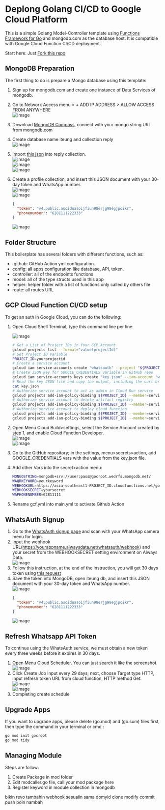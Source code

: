 # Deplong Golang CI/CD to Google Cloud Platform

This is a simple Golang Model-Controller template using [Functions Framework for Go](https://github.com/GoogleCloudPlatform/functions-framework-go) and mongodb.com as the database host. It is compatible with Google Cloud Function CI/CD deployment.

Start here: Just [Fork this repo](https://github.com/gocroot/gcp/)

## MongoDB Preparation

The first thing to do is prepare a Mongo database using this template:

1. Sign up for mongodb.com and create one instance of Data Services of mongodb.
2. Go to Network Access menu > + ADD IP ADDRESS > ALLOW ACCESS FROM ANYWHERE  
   ![image](https://github.com/gocroot/gcp/assets/11188109/a16c5a73-ccdc-4425-8333-73c6fbf78e6d)
3. Download [MongoDB Compass](https://www.mongodb.com/try/download/compass), connect with your mongo string URI from mongodb.com
4. Create database name iteung and collection reply  
   ![image](https://github.com/gocroot/alwaysdata/assets/11188109/23ccddb7-bf42-42e2-baac-3d69f3a919f8)
5. Import [this json](https://whatsauth.my.id/webhook/iteung.reply.json) into reply collection.  
   ![image](https://github.com/gocroot/alwaysdata/assets/11188109/7a807d96-430f-4421-95fe-1c6a528ba428)  
   ![image](https://github.com/gocroot/alwaysdata/assets/11188109/fd785700-7347-4f4b-b3b9-34816fc7bc53)  
   ![image](https://github.com/gocroot/alwaysdata/assets/11188109/ef236b4d-f8f9-42c6-91ff-f6a7d83be4fc)
6. Create a profile collection, and insert this JSON document with your 30-day token and WhatsApp number.  
   ![image](https://github.com/gocroot/alwaysdata/assets/11188109/5b7144c3-3cdb-472b-8ab3-41fe86dad9cb)  
   ![image](https://github.com/gocroot/alwaysdata/assets/11188109/829ae88a-be59-46f2-bddc-93482d0a4999)

   ```json
   {
     "token": "v4.public.asoiduasoijfiun98erjg98egjpoikr",
     "phonenumber": "6281111222333"
   }
   ```

   ![image](https://github.com/gocroot/alwaysdata/assets/11188109/06330754-9167-4bf4-a214-5d75dab7c60a)

## Folder Structure

This boilerplate has several folders with different functions, such as:

- .github: GitHub Action yml configuration.
- config: all apps configuration like database, API, token.
- controller: all of the endpoints functions
- model: all of the type structs used in this app
- helper: helper folder with a list of functions only called by others file
- route: all routes URL

## GCP Cloud Function CI/CD setup

To get an auth in Google Cloud, you can do the following:

1. Open Cloud Shell Terminal, type this command line per line:

   ![image](https://github.com/gocroot/gcp/assets/11188109/14f8e9d7-f74c-4f74-ab9c-72731a3e5f13)

   ```sh
   # Get a List of Project IDs in Your GCP Account
   gcloud projects list --format="value(projectId)"
   # Set Project ID Variable
   PROJECT_ID=yourprojectid
   # Create a service account
   gcloud iam service-accounts create "whatsauth" --project "${PROJECT_ID}"
   # Create JSON key for GOOGLE_CREDENTIALS variable in GitHub repo
   gcloud iam service-accounts keys create "key.json" --iam-account "whatsauth@${PROJECT_ID}.iam.gserviceaccount.com"
   # Read the key JSON file and copy the output, including the curl bracket, go to step 5.
   cat key.json
   # Authorize service account to act as admin in Cloud Run service
   gcloud projects add-iam-policy-binding ${PROJECT_ID} --member=serviceAccount:whatsauth@${PROJECT_ID}.iam.gserviceaccount.com --role=roles/run.admin
   # Authorize service account to delete artifact registry
   gcloud projects add-iam-policy-binding ${PROJECT_ID} --member=serviceAccount:whatsauth@${PROJECT_ID}.iam.gserviceaccount.com --role=roles/artifactregistry.admin
   # Authorize service account to deploy cloud function
   gcloud projects add-iam-policy-binding ${PROJECT_ID} --member=serviceAccount:whatsauth@${PROJECT_ID}.iam.gserviceaccount.com --role=roles/cloudfunctions.developer
   gcloud projects add-iam-policy-binding ${PROJECT_ID} --member=serviceAccount:whatsauth@${PROJECT_ID}.iam.gserviceaccount.com --role=roles/logging.viewer
   ```

2. Open Menu Cloud Build>settings, select the Service Account created by step 1, and enable Cloud Function Developer.  
   ![image](https://github.com/gocroot/gcp/assets/11188109/3ebc81b6-18b7-4d44-90b4-0abf67f82d66)  
   ![image](https://github.com/gocroot/gcp/assets/11188109/d2628542-99a6-44ce-ba78-798c249e0f22)
3. Go to the GitHub repository; in the settings, menu>secrets>action, add GOOGLE_CREDENTIALS vars with the value from the key.json file.
4. Add other Vars into the secret>action menu:

   ```sh
   MONGOSTRING=mongodb+srv://user:pass@gocroot.wedrfs.mongodb.net/
   WAQRKEYWORD=yourkeyword
   WEBHOOKURL=https://asia-southeast1-PROJECT_ID.cloudfunctions.net/gocroot/webhook/inbox
   WEBHOOKSECRET=yoursecret
   WAPHONENUMBER=62811111
   ```

5. Rename gcf.yml into main.yml to activate Github Action

## WhatsAuth Signup

1. Go to the [WhatsAuth signup page](https://wa.my.id/) and scan with your WhatsApp camera menu for login.
2. Input the webhook URL(<https://yourappname.alwaysdata.net/whatsauth/webhook>) and your secret from the WEBHOOKSECRET setting environment on Always Data.  
   ![image](https://github.com/gocroot/alwaysdata/assets/11188109/e0b5cb9d-e9b3-4d04-bbd5-b03bd12293da)
3. Follow [this instruction](https://whatsauth.my.id/docs/), at the end of the instruction, you will get 30 days token using [this request](https://wa.my.id/apidocs/#/signup/signUpNewUser)
4. Save the token into MongoDB, open iteung db, and insert this JSON document with your 30-day token and WhatsApp number.  
   ![image](https://github.com/gocroot/alwaysdata/assets/11188109/829ae88a-be59-46f2-bddc-93482d0a4999)
   ```json
   {
     "token": "v4.public.asoiduasoijfiun98erjg98egjpoikr",
     "phonenumber": "6281111222333"
   }
   ```
   ![image](https://github.com/gocroot/alwaysdata/assets/11188109/06330754-9167-4bf4-a214-5d75dab7c60a)

## Refresh Whatsapp API Token

To continue using the WhatsAuth service, we must obtain a new token every three weeks before it expires in 30 days.

1. Open Menu Cloud Scheduler. You can just search it like the screenshot.  
   ![image](https://github.com/gocroot/gcp/assets/11188109/58e3f419-123b-4a69-89d2-9a1d3adb1b76)
2. Click Create Job Input every 29 days; next, choose Target type HTTP, input refresh token URL from cloud function, HTTP method Get.  
   ![image](https://github.com/gocroot/gcp/assets/11188109/a9ee6af9-f8b6-404c-8a60-4c3df63b534e)  
   ![image](https://github.com/gocroot/gcp/assets/11188109/9b7d3f80-b264-4690-8776-9a8158a5f29c)
3. Completing create schedule

## Upgrade Apps

If you want to upgrade apps, please delete (go.mod) and (go.sum) files first, then type the command in your terminal or cmd :

```sh
go mod init gocroot
go mod tidy
```

## Managing Module

Steps are follow:

1. Create Package in mod folder
2. Edit modcaller.go file, call your mod package here
3. Register keyword in module collection in mongodb

bikin revo
tambahin webhook
sesuaiin sama domyid
clone
modify
commit
push
poin nambah
